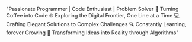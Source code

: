 "Passionate Programmer | Code Enthusiast | Problem Solver
🚀 Turning Coffee into Code
🌐 Exploring the Digital Frontier, One Line at a Time
💻 Crafting Elegant Solutions to Complex Challenges
🔍 Constantly Learning, forever Growing
🎯 Transforming Ideas into Reality through Algorithms"
